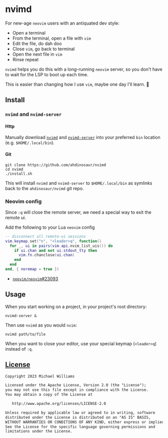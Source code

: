 # nvimd

For new-age `neovim` users with an antiquated dev style:

- Open a terminal
- From the terminal, open a file with `vim`
- Edit the file, do dah doo
- Close `vim`, go back to terminal
- Open the next file in `vim`
- Rinse repeat

`nvimd` helps you do this with a long-running `neovim` server, so you don't
have to wait for the LSP to boot up each time.

This is easier than changing how I use `vim`, maybe one day I'll learn. 🤷

## Install

### `nvimd` and `nvimd-server`

#### Http

Manually download [`nvimd`](https://github.com/ahdinosaur/nvimd/blob/main/nvimd)
and
[`nvimd-server`](https://github.com/ahdinosaur/nvimd/blob/main/nvimd-server)
into your preferred `bin` location (e.g. `$HOME/.local/bin`).

#### Git

```shell
git clone https://github.com/ahdinosaur/nvimd
cd nvimd
./install.sh
```

This will install `nvimd` and `nvimd-server` to `$HOME/.local/bin` as symlinks
back to the `ahdinosaur/nvimd` git repo.

### Neovim config

Since `:q` will close the remote server, we need a special way to exit the
remote ui.

Add the following to your Lua `neovim` config

```lua
-- disconnect all remote-ui sessions
vim.keymap.set("n", "<leader>q", function()
  for _, ui in pairs(vim.api.nvim_list_uis()) do
    if ui.chan and not ui.stdout_tty then
      vim.fn.chanclose(ui.chan)
    end
  end
end, { noremap = true })
```

- [`neovim/neovim`#23093](https://github.com/neovim/neovim/issues/23093)

## Usage

When you start working on a project, in your project's root directory:

```shell
nvimd-server &
```

Then use `nvimd` as you would `nvim`:

```shell
nvimd path/to/file
```

When you want to close your editor, use your special keymap (`<leader>q`)
instead of `:q`.

## [License](./LICENSE)

```txt
Copyright 2023 Michael Williams

Licensed under the Apache License, Version 2.0 (the "License");
you may not use this file except in compliance with the License.
You may obtain a copy of the License at

   http://www.apache.org/licenses/LICENSE-2.0

Unless required by applicable law or agreed to in writing, software
distributed under the License is distributed on an "AS IS" BASIS,
WITHOUT WARRANTIES OR CONDITIONS OF ANY KIND, either express or implied.
See the License for the specific language governing permissions and
limitations under the License.
```
